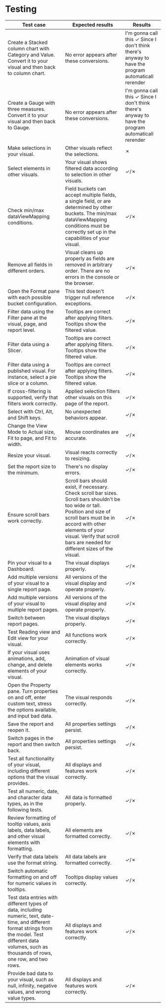# Testing

| Test case | Expected results | Results |
|---        |---               |---      |
| Create a Stacked column chart with Category and Value. Convert it to your visual and then back to column chart. | No error appears after these conversions. | I'm gonna call this ✓ Since I don't think there's anyway to have the program automaticall rerender  |
| Create a Gauge with three measures. Convert it to your visual and then back to Gauge. | No error appears after these conversions. | I'm gonna call this ✓ Since I don't think there's anyway to have the program automaticall rerender |
| Make selections in your visual. | Other visuals reflect the selections. | ✗ |
| Select elements in other visuals. | Your visual shows filtered data according to selection in other visuals. | ✓/✗ |
| Check min/max dataViewMapping conditions. | Field buckets can accept multiple fields, a single field, or are determined by other buckets. The min/max dataViewMapping conditions must be correctly set up in the capabilities of your visual. | ✓/✗ |
| Remove all fields in different orders. | Visual cleans up properly as fields are removed in arbitrary order. There are no errors in the console or the browser. | ✓/✗ |
| Open the Format pane with each possible bucket configuration. | This test doesn't trigger null reference exceptions. | ✓/✗ |
| Filter data using the Filter pane at the visual, page, and report level. | Tooltips are correct after applying filters. Tooltips show the filtered value. | ✓/✗ |
| Filter data using a Slicer. | Tooltips are correct after applying filters. Tooltips show the filtered value. | ✓/✗ |
| Filter data using a published visual. For instance, select a pie slice or a column. | Tooltips are correct after applying filters. Tooltips show the filtered value. | ✓/✗ |
| If cross-filtering is supported, verify that filters work correctly. | Applied selection filters other visuals on this page of the report. | ✓/✗ |
| Select with Ctrl, Alt, and Shift keys. | No unexpected behaviors appear. | ✓/✗ |
| Change the View Mode to Actual size, Fit to page, and Fit to width. | Mouse coordinates are accurate. | ✓/✗ |
| Resize your visual. | Visual reacts correctly to resizing. | ✓/✗ |
| Set the report size to the minimum. | There's no display errors. | ✓/✗ |
| Ensure scroll bars work correctly. | Scroll bars should exist, if necessary. Check scroll bar sizes. Scroll bars shouldn't be too wide or tall. Position and size of scroll bars must be in accord with other elements of your visual. Verify that scroll bars are needed for different sizes of the visual. | ✓/✗ |
| Pin your visual to a Dashboard. | The visual displays properly. | ✓/✗ |
| Add multiple versions of your visual to a single report page. | All versions of the visual display and operate properly. | ✓/✗ |
| Add multiple versions of your visual to multiple report pages. | All versions of the visual display and operate properly. | ✓/✗ |
| Switch between report pages. | The visual displays properly. | ✓/✗ |
| Test Reading view and Edit view for your visual. | All functions work correctly. | ✓/✗ |
| If your visual uses animations, add, change, and delete elements of your visual. | Animation of visual elements works correctly. | ✓/✗ |
| Open the Property pane. Turn properties on and off, enter custom text, stress the options available, and input bad data. | The visual responds correctly. | ✓/✗ |
| Save the report and reopen it. | All properties settings persist. | ✓/✗ |
| Switch pages in the report and then switch back. | All properties settings persist. | ✓/✗ |
| Test all functionality of your visual, including different options that the visual provides. | All displays and features work correctly. | ✓/✗ |
| Test all numeric, date, and character data types, as in the following tests. | All data is formatted properly. | ✓/✗ |
| Review formatting of tooltip values, axis labels, data labels, and other visual elements with formatting. | All elements are formatted correctly. | ✓/✗ |
| Verify that data labels use the format string. | All data labels are formatted correctly. | ✓/✗ |
| Switch automatic formatting on and off for numeric values in tooltips. | Tooltips display values correctly. | ✓/✗ |
| Test data entries with different types of data, including numeric, text, date-time, and different format strings from the model. Test different data volumes, such as thousands of rows, one row, and two rows. | All displays and features work correctly. | ✓/✗ |
| Provide bad data to your visual, such as null, infinity, negative values, and wrong value types. | All displays and features work correctly. | ✓/✗ |
